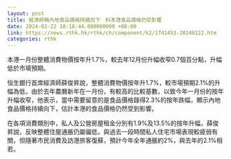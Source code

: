 ```yaml
---
layout: post
title: 經濟師稱內地食品價格持續向下　料本港食品價格仍受影響
date: 2024-02-22 18:18:44.000000000 +08:00
link: https://news.rthk.hk/rthk/ch/component/k2/1741453-20240222.htm
categories: rthk
---
```


本港一月份整體消費物價按年升1.7%，較去年12月份升幅收窄0.7個百分點，升幅低於市場預期。

恒生銀行首席經濟師薛俊昇說，整體消費物價按年升1.7%，較市場預期2.1%的升幅為低，由於去年農曆新年在一月份，有較高的比較基數，以致今年一月份的按年升幅收窄，他表示，當中需要留意的是食品價格錄得2.3%的按年跌幅，顯示內地食品價格持續向下，估計本港的食品價格仍然受到影響。

在各項消費類別中，私人及公營房屋租金分別有1.9%及13.5%的按年升幅，薛俊昇說，反映整體住屋通脹仍屬偏低，與過去一段時間私人住宅市場表現較疲弱有關，但隨著市民消費及訪港旅客復蘇，預計今年全年通脹約2%，與去年的2.1%相若。
